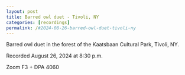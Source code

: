 ```yaml
---
layout: post
title: Barred owl duet - Tivoli, NY
categories: [recordings]
permalink: /#2024-08-26-barred-owl-duet-tivoli-ny
---
```


Barred owl duet in the forest of the Kaatsbaan Cultural Park, Tivoli, NY.

Recorded August 26, 2024 at 8:30 p.m.

Zoom F3 + DPA 4060<!--more-->